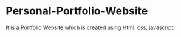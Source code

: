 # Personal-Portfolio-Website
It is a Portfolio Website which is created using Html, css, javascript.
